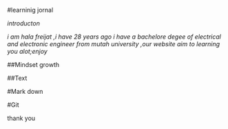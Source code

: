 #learninig jornal


*introducton*

*i am hala freijat ,i have 28 years ago i have a bachelore degee of electrical and electronic engineer from mutah university ,our website aim to learning you alot;enjoy*

##Mindset growth
[](https://halafreijat.github.io/learning-jo/)

##Text 
[]()

#Mark down
[]()

#Git 
[]()


thank you

